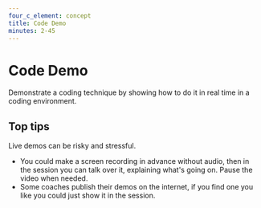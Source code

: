 ```yaml
---
four_c_element: concept
title: Code Demo
minutes: 2-45
---
```


# Code Demo

Demonstrate a coding technique by showing how to do it in real time in a coding environment. 

## Top tips
Live demos can be risky and stressful. 
* You could make a screen recording in advance without audio, then in the session you can talk over it, explaining what's going on. Pause the video when needed.
* Some coaches publish their demos on the internet, if you find one you like you could just show it in the session.
